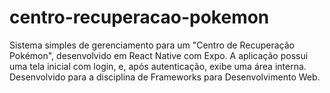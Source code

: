 # centro-recuperacao-pokemon
Sistema simples de gerenciamento para um "Centro de Recuperação Pokémon", desenvolvido em React Native com Expo. A aplicação possui uma tela inicial com login, e, após autenticação, exibe uma área interna. Desenvolvido para a disciplina de Frameworks para Desenvolvimento Web.
